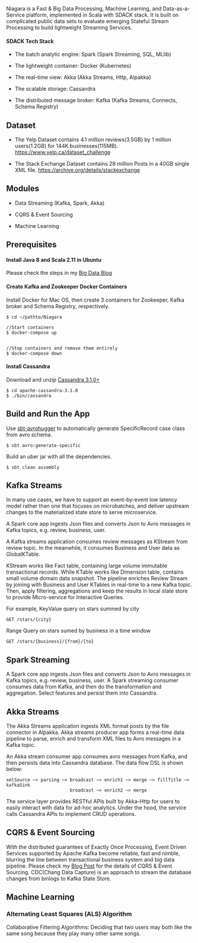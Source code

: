 
Niagara is a Fast & Big Data Processing, Machine Learning, and Data-as-a-Service platform, implemented in Scala with SDACK stack.
It is built on complicated public data sets to evaluate emerging Stateful Stream Processing to build lightweight Streaming Services.

#### SDACK Tech Stack

* The batch analytic engine: Spark (Spark Streaming, SQL, MLlib)

* The lightweight container: Docker (Kubernetes)

* The real-time view: Akka (Akka Streams, Http, Alpakka)

* The scalable storage: Cassandra

* The distributed message broker: Kafka (Kafka Streams, Connects, Schema Registry)


## Dataset

* The Yelp Dataset contains 4.1 million reviews(3.5GB) by 1 million users(1.2GB) for 144K businesses(115MB).
https://www.yelp.ca/dataset_challenge

* The Stack Exchange Dataset contains 28 million Posts in a 40GB single XML file.
https://archive.org/details/stackexchange


## Modules

* Data Streaming (Kafka, Spark, Akka)

* CQRS & Event Sourcing

* Machine Learning


## Prerequisites

#### Install Java 8 and Scala 2.11 in Ubuntu

Please check the steps in my [Big Data Blog](http://alvincjin.blogspot.ca/2017/01/install-java-and-scala-in-ubuntu.html)

#### Create Kafka and Zookeeper Docker Containers

Install Docker for Mac OS, then create 3 containers for Zookeeper, Kafka broker and Schema Registry, respectively.

```
$ cd ~/pathto/Niagara

//Start containers
$ docker-compose up


//Stop containers and remove them entirely
$ docker-compose down

```

#### Install Cassandra

Download and unzip [Cassandra 3.1.0+](http://apache.forsale.plus/cassandra/3.10/apache-cassandra-3.10-bin.tar.gz)
```
$ cd apache-cassandra-3.1.0
$ ./bin/cassandra
```


## Build and Run the App


Use [sbt-avrohugger](https://github.com/julianpeeters/sbt-avrohugger) to automatically generate SpecificRecord case class from avro schema.
```
$ sbt avro:generate-specific
```

Build an uber jar with all the dependencies.
```
$ sbt clean assembly
```

## Kafka Streams

In many use cases, we have to support an event-by-event low latency model rather than one that focuses on microbatches,
and deliver upstream changes to the materialized state store to serve microservice.

A Spark core app ingests Json files and converts Json to Avro messages in Kafka topics, e.g. review, business, user.

A Kafka streams application consumes review messages as KStream from review topic.
In the meanwhile, it consumes Business and User data as GlobalKTable.

KStream works like Fact table, containing large volume immutable transactional records.
While KTable works like Dimension table, contains small volume domain data snapshot.
The pipeline enriches Review Stream by joining with Business and User KTables in real-time to a new Kafka topic.
Then, apply filtering, aggregations and keep the results in local state store to provide Micro-service for Interactive Queries.

For example, KeyValue query on stars summed by city

```
GET /stars/{city}
```

Range Query on stars sumed by business in a time window

```
GET /stars/{business}/{from}/{to}
```


## Spark Streaming

A Spark core app ingests Json files and converts Json to Avro messages in Kafka topics, e.g. review, business, user.
A Spark streaming consumer consumes data from Kafka, and then do the transformation and aggregation.
Select features and persist them into Cassandra.



## Akka Streams

The Akka Streams application ingests XML format posts by the file connector in Alpakka.
Akka streams producer app forms a real-time data pipeline to parse, enrich and transform XML files to Avro messages in a Kafka topic.

An Akka stream consumer app consumes avro messages from Kafka, and then persists data into Cassandra database.
The data flow DSL is shown below:

```
xmlSource ~> parsing ~> broadcast ~> enrich1 ~> merge ~> fillTitle ~> kafkaSink
                        broadcast ~> enrich2 ~> merge
```

The service layer provides RESTful APIs built by Akka-Http for users to easily interact with data for ad-hoc analytics.
Under the hood, the service calls Cassandra APIs to implement CRUD operations.


## CQRS & Event Sourcing

With the distributed guarantees of Exactly Once Processing, Event Driven Services supported by Apache Kafka become reliable, fast and nimble,
blurring the line between transactional business system and big data pipeline.
Please check my [Blog Post](http://alvincjin.blogspot.ca/2017/04/event-sourcing-and-cqrs.html) for the details of CQRS & Event Sourcing.
CDC(Chang Data Capture) is an approach to stream the database changes from binlogs to Kafka State Store.


## Machine Learning

### Alternating Least Squares (ALS) Algorithm
Collaborative Filtering Algorithms: Deciding that two users may both like the same song because they play many other same songs.
